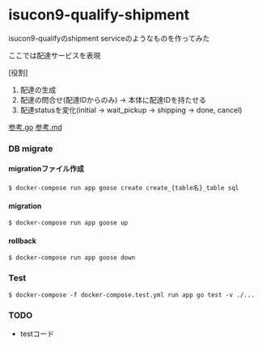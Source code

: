 # isucon9-qualify-shipment
isucon9-qualifyのshipment serviceのようなものを作ってみた

ここでは配達サービスを表現

[役割]
1. 配達の生成
2. 配達の問合せ(配達IDからのみ) -> 本体に配達IDを持たせる
3. 配達statusを変化(initial -> wait_pickup -> shipping -> done, cancel)

[参考.go](https://github.com/isucon/isucon9-qualify/blob/1409a5ca6883f343e024a72fb1fa6227fa57b293/bench/server/shipment.go)
[参考.md](https://github.com/isucon/isucon9-qualify/blob/master/webapp/docs/EXTERNAL_SERVICE_SPEC.md)



### DB migrate

#### migrationファイル作成
```
$ docker-compose run app goose create create_{table名}_table sql
```

#### migration
```
$ docker-compose run app goose up
```

#### rollback
```
$ docker-compose run app goose down
```


### Test
```
$ docker-compose -f docker-compose.test.yml run app go test -v ./...
```

### TODO
- testコード
